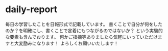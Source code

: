 # daily-report

毎日の学習したことを日報形式で記載しています。
書くことで自分が何をしたのか？を明確にし、書くことで定着にもつながるのではないか？
という実験的な要素も含んでおります。
何かご指摘等ありましたら気軽にいっていただけますと大変励みになります！
よろしくお願いいたします！
